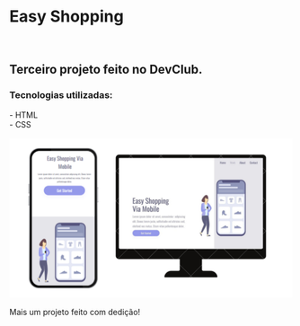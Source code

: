 <h1>Easy Shopping</h1>
<br>
<h2>Terceiro projeto feito no DevClub.</h2>
<h3>Tecnologias utilizadas:</h3>
- HTML
<br>
- CSS
<br>
<br>
<img src="https://github.com/Isq93/Easy-Shopping/blob/master/assets/canva3.png?raw=true">
<br>
<p>Mais um projeto feito com dedição!</p>
